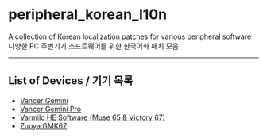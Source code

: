 # peripheral_korean_l10n

A collection of Korean localization patches for various peripheral software   
다양한 PC 주변기기 소프트웨어를 위한 한국어화 패치 모음

----

## List of Devices / 기기 목록

* [Vancer Gemini](vancer-gemini)
* [Vancer Gemini Pro](vancer-gemini-pro)
* [Varmilo HE Software (Muse 65 & Victory 67)](varmilo-HE)
* [Zuoya GMK67](zuoya-gmk67)